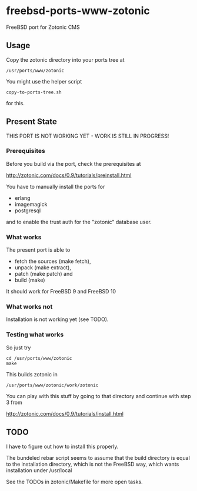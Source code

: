 freebsd-ports-www-zotonic
=========================

FreeBSD port for Zotonic CMS


Usage
-----

Copy the zotonic directory into your ports tree at

    /usr/ports/www/zotonic

You might use the helper script

    copy-to-ports-tree.sh

for this.


Present State
-------------

THIS PORT IS NOT WORKING YET - WORK IS STILL IN PROGRESS!


### Prerequisites

Before you build via the port, check the prerequisites at

  http://zotonic.com/docs/0.9/tutorials/preinstall.html

You have to manually install the ports for
* erlang
* imagemagick
* postgresql

and to enable the trust auth for the "zotonic" database user.


### What works

The present port is able to 
* fetch the sources (make fetch),
* unpack (make extract),
* patch (make patch) and 
* build (make)

It should work for FreeBSD 9 and FreeBSD 10


### What works not

Installation is not working yet (see TODO).


### Testing what works

So just try

    cd /usr/ports/www/zotonic
    make


This builds zotonic in 

    /usr/ports/www/zotonic/work/zotonic


You can play with this stuff by going to that directory and continue 
with step 3 from

  http://zotonic.com/docs/0.9/tutorials/install.html


TODO
----

I have to figure out how to install this properly.

The bundeled rebar script seems to assume that the build
directory is equal to the installation directory, which is
not the FreeBSD way, which wants installation under /usr/local

See the TODOs in zotonic/Makefile for more open tasks.
